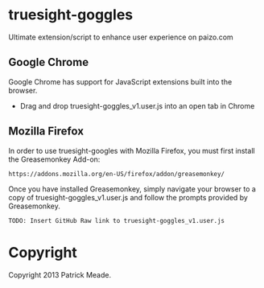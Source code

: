 # truesight-goggles
Ultimate extension/script to enhance user experience on paizo.com

## Google Chrome
Google Chrome has support for JavaScript extensions built into the browser.

* Drag and drop truesight-goggles_v1.user.js into an open tab in Chrome

## Mozilla Firefox
In order to use truesight-googles with Mozilla Firefox, you must first
install the Greasemonkey Add-on:

    https://addons.mozilla.org/en-US/firefox/addon/greasemonkey/

Once you have installed Greasemonkey, simply navigate your browser to
a copy of truesight-goggles_v1.user.js and follow the prompts provided
by Greasemonkey.

    TODO: Insert GitHub Raw link to truesight-goggles_v1.user.js

# Copyright
Copyright 2013 Patrick Meade.
